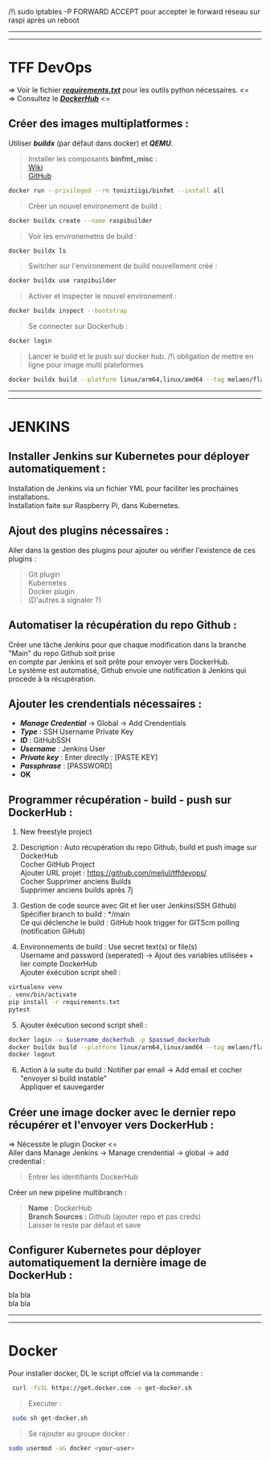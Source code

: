 /!\ sudo iptables -P FORWARD ACCEPT pour accepter le forward réseau sur raspi après un reboot

---
---

# TFF DevOps
=> Voir le fichier ***[requirements.txt](https://github.com/meljul/tffdevops/blob/main/requirements.txt)*** pour les outils python nécessaires. <=  
=> Consultez le ***[DockerHub](https://hub.docker.com/r/melaen/flaskalk)*** <=

## Créer des images multiplatformes :
Utiliser ***buildx*** (par défaut dans docker) et ***QEMU***.
> Installer les composants **binfmt_misc** :  
> [Wiki](https://en.wikipedia.org/wiki/Binfmt_misc)  
> [GitHub](https://github.com/tonistiigi/binfmt)  

```sh
docker run --privileged --rm tonistiigi/binfmt --install all
```

> Créer un nouvel environement de build :

```sh
docker buildx create --name raspibuilder
```

> Voir les environemetns de build :

```sh
docker buildx ls
```

> Switcher sur l'environement de build nouvellement créé :

```sh
docker buildx use raspibuilder
```

> Activer et inspecter le nouvel environement :

```sh
docker buildx inspect --bootstrap
```

> Se connecter sur Dockerhub :

```sh
docker login
```

> Lancer le build et le push sur docker hub. /!\ obligation de mettre en ligne pour image multi plateformes

```sh
docker buildx build --platform linux/arm64,linux/amd64 --tag melaen/flaskalk:multi --push .
```

---
---

# JENKINS
## Installer Jenkins sur Kubernetes pour déployer automatiquement :
Installation de Jenkins via un fichier YML pour faciliter les prochaines installations.  
Installation faite sur Raspberry Pi, dans Kubernetes.

## Ajout des plugins nécessaires :
Aller dans la gestion des plugins pour ajouter ou vérifier l'existence de ces plugins : 
> Git plugin  
> Kubernetes  
> Docker plugin  
> (D'autres à signaler ?)  

## Automatiser la récupération du repo Github :
Créer une tâche Jenkins pour que chaque modification dans la branche "Main" du repo Github soit prise  
en compte par Jenkins et soit prête pour envoyer vers DockerHub.  
Le système est automatisé, Github envoie une notification à Jenkins qui procède à la récupération.

## Ajouter les crendentials nécessaires :
- ***Manage Credential*** -> Global -> Add Crendentials
- ***Type*** : SSH Username Private Key
- ***ID*** : GitHubSSH
- ***Username*** : Jenkins User
- ***Private key*** : Enter directly : [PASTE KEY]
- ***Passphrase*** : [PASSWORD]
- **OK**

## Programmer récupération - build - push sur DockerHub :
1) New freestyle project  
 
2) Description : Auto récupération du repo Github, build et push image sur DockerHub  
Cocher GitHub Project  
Ajouter URL projet : https://github.com/meljul/tffdevops/  
Cocher Supprimer anciens Builds  
Supprimer anciens builds après 7j  

3) Gestion de code source avec Git et lier user Jenkins(SSH Github)  
Spécifier branch to build : */main  
Ce qui déclenche le build : GitHub hook trigger for GITScm polling (notification GiHub)  

4) Environnements de build : Use secret text(s) or file(s)  
Username and password (seperated) -> Ajout des variables utilisées + lier compte DockerHub  
Ajouter éxécution script shell :  

```sh
virtualenv venv
. venv/bin/activate 
pip install -r requirements.txt
pytest 
```

5) Ajouter éxécution second script shell :  

```sh
docker login -u $username_dockerhub -p $passwd_dockerhub
docker buildx build --platform linux/arm64,linux/amd64 --tag melaen/flaskalk:multi --push .
docker logout
```

6) Action à la suite du build : Notifier par email -> Add email et cocher "envoyer si build instable"  
Appliquer et sauvegarder  

## Créer une image docker avec le dernier repo récupérer et l'envoyer vers DockerHub :
=> Nécessite le plugin Docker <=  
Aller dans Manage Jenkins -> Manage crendential -> global -> add credential :  
> Entrer les identifiants DockerHub

Créer un new pipeline multibranch : 
> **Name** : DockerHub  
> **Branch Sources :** Github (ajouter repo et pas creds)  
> Laisser le reste par défaut et save  

## Configurer Kubernetes pour déployer automatiquement la dernière image de DockerHub :
bla bla  
bla bla

---
---

# Docker
Pour installer docker, DL le script offciel via la commande :

```sh
 curl -fsSL https://get.docker.com -o get-docker.sh
```

> Executer : 

```sh
 sudo sh get-docker.sh
```

> Se rajouter au groupe docker :

```sh
sudo usermod -aG docker <your-user>
```

